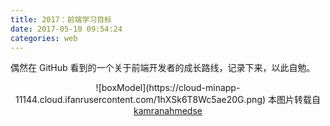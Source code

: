 ```yaml
---
title: 2017：前端学习目标
date: 2017-05-10 09:54:24
categories: web
---
```


偶然在 GitHub 看到的一个关于前端开发者的成长路线，记录下来，以此自勉。
<!-- more -->

<div align="center">
![boxModel](https://cloud-minapp-11144.cloud.ifanrusercontent.com/1hXSk6T8Wc5ae20G.png)
本图片转载自<a href="https://github.com/kamranahmedse/developer-roadmap">kamranahmedse</a>
</div>
